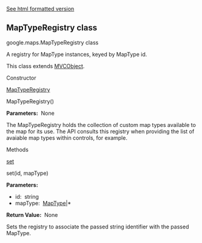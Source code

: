 [See html formatted version](https://huasofoundries.github.io/google-maps-documentation/MapTypeRegistry.html)


MapTypeRegistry class
---------------------

google.maps.MapTypeRegistry class

A registry for MapType instances, keyed by MapType id.

This class extends [MVCObject](MVCObject.md).

Constructor

[MapTypeRegistry](#MapTypeRegistry.constructor)

MapTypeRegistry()

**Parameters:**  None

The MapTypeRegistry holds the collection of custom map types available to the map for its use. The API consults this registry when providing the list of avaiable map types within controls, for example.

Methods

[set](#MapTypeRegistry.set)

set(id, mapType)

**Parameters:** 

*   id:  string
*   mapType:  [MapType](MapType.md)|\*

**Return Value:**  None

Sets the registry to associate the passed string identifier with the passed MapType.